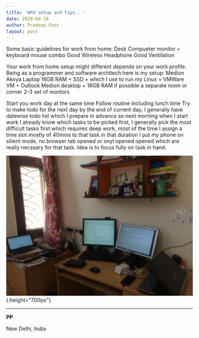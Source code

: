 ```yaml
---
title: 'WFH setup and tips...'
date: 2020-04-18
author: Pradeep Pant
layout: post
---
```

Some basic guidelines for work from home:
Desk
Compueter monitor + keyboard mouse combo
Good Wireless Headphone
Good Ventilation

Your work from home setup might different depends on your work profile. Being as a programmer and software architech here is my setup:
Medion Akoya Laptop 16GB RAM + SSD + which I use to run my Linux + VMWare VM + Outlook
Medion desktop + 16GB RAM 
if possible a separate room or corner
2-3 set of montors 

Start you work day at the same time
Follow routine including lunch time
Try to make todo for the next day by the end of current day, I generally have datewise todo list which I prepare in advance so next morning when I start work I already know which tasks to be picked first, I generally pick the most difficult tasks first which requires deep work, most of the time I assign a time slot mostly of 40mins to that task in that duration I put my phone on silient mode, no browser tab opened or onyl opened opened which are really necssary for that task. Idea is to focus fully on task in hand. 

![My WFH Setup](\data\images\wfh_pic_20200418.jpg){:height="700px"}


___

**PP**
 
New Delhi, India
